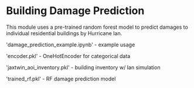 # Building Damage Prediction

This module uses a pre-trained random forest model to predict damages to
individual residential buildings by Hurricane Ian.

'damage_prediction_example.ipynb' - example usage

'encoder.pkl' - OneHotEncoder for categorical data

'jaxtwin_aoi_inventory.pkl' - building inventory w/ Ian simulation

'trained_rf.pkl' - RF damage prediction model
